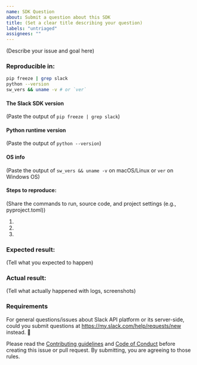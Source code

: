 ```yaml
---
name: SDK Question
about: Submit a question about this SDK
title: (Set a clear title describing your question)
labels: "untriaged"
assignees: ""
---
```


(Describe your issue and goal here)

### Reproducible in:

```bash
pip freeze | grep slack
python --version
sw_vers && uname -v # or `ver`
```

#### The Slack SDK version

(Paste the output of `pip freeze | grep slack`)

#### Python runtime version

(Paste the output of `python --version`)

#### OS info

(Paste the output of `sw_vers && uname -v` on macOS/Linux or `ver` on Windows OS)

#### Steps to reproduce:

(Share the commands to run, source code, and project settings (e.g., pyproject.toml))

1.
2.
3.

### Expected result:

(Tell what you expected to happen)

### Actual result:

(Tell what actually happened with logs, screenshots)

### Requirements

For general questions/issues about Slack API platform or its server-side, could you submit questions at https://my.slack.com/help/requests/new instead. :bow:

Please read the [Contributing guidelines](https://github.com/slackapi/python-slack-sdk/blob/main/.github/contributing.md) and [Code of Conduct](https://slackhq.github.io/code-of-conduct) before creating this issue or pull request. By submitting, you are agreeing to those rules.
